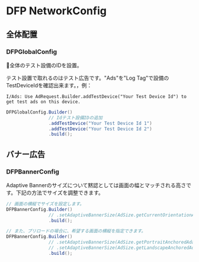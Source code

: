 # DFP NetworkConfig

## 全体配置
### DFPGlobalConfig
全体のテスト設備のIDを設置。

テスト設置で取れるのはテスト広告です。"Ads"を"Log Tag"で設備のTestDeviceIdを確認出来ます。，例：
```
I/Ads: Use AdRequest.Builder.addTestDevice("Your Test Device Id") to get test ads on this device.
```

```java
DFPGlobalConfig.Builder()
                // Idテスト設備IDの追加
                .addTestDevice("Your Test Device Id 1")
                .addTestDevice("Your Test Device Id 2")
                .build();
```

## バナー広告
### DFPBannerConfig
Adaptive Bannerのサイズについて黙認としては画面の幅とマッチされる高さです。下記の方法でサイズを調整できます。

```java
// 画面の横縦でサイズを設定します。
DFPBannerConfig.Builder()
                // .setAdaptiveBannerSize(AdSize.getCurrentOrientationAnchoredAdaptiveBannerAdSize(BannerActivity.this, 320))
                .build();
```

```java
// また、プリロードの場合に、希望する画面の横縦を指定できます。
DFPBannerConfig.Builder()
                // .setAdaptiveBannerSize(AdSize.getPortraitAnchoredAdaptiveBannerAdSize(BannerActivity.this, 320))
                // .setAdaptiveBannerSize(AdSize.getLandscapeAnchoredAdaptiveBannerAdSize(BannerActivity.this, 320))
                .build();
```
